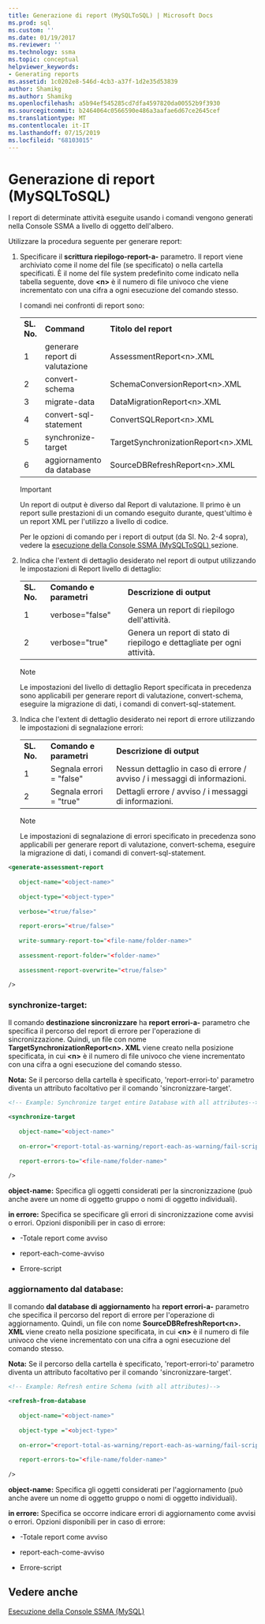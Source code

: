 ```yaml
---
title: Generazione di report (MySQLToSQL) | Microsoft Docs
ms.prod: sql
ms.custom: ''
ms.date: 01/19/2017
ms.reviewer: ''
ms.technology: ssma
ms.topic: conceptual
helpviewer_keywords:
- Generating reports
ms.assetid: 1c0202e8-546d-4cb3-a37f-1d2e35d53839
author: Shamikg
ms.author: Shamikg
ms.openlocfilehash: a5b94ef545285cd7dfa4597820da00552b9f3930
ms.sourcegitcommit: b2464064c0566590e486a3aafae6d67ce2645cef
ms.translationtype: MT
ms.contentlocale: it-IT
ms.lasthandoff: 07/15/2019
ms.locfileid: "68103015"
---
```

# <a name="generating-reports-mysqltosql"></a>Generazione di report (MySQLToSQL)
I report di determinate attività eseguite usando i comandi vengono generati nella Console SSMA a livello di oggetto dell'albero.  
  
Utilizzare la procedura seguente per generare report:  
  
1.  Specificare il **scrittura riepilogo-report-a-** parametro. Il report viene archiviato come il nome del file (se specificato) o nella cartella specificati. È il nome del file system predefinito come indicato nella tabella seguente, dove **&lt;n&gt;** è il numero di file univoco che viene incrementato con una cifra a ogni esecuzione del comando stesso.  
  
    I comandi nei confronti di report sono:  
  
    ||||  
    |-|-|-|  
    |**SL. No.**|**Command**|**Titolo del report**|  
    |1|generare report di valutazione|AssessmentReport&lt;n&gt;.XML|  
    |2|convert-schema|SchemaConversionReport&lt;n&gt;.XML|  
    |3|migrate-data|DataMigrationReport&lt;n&gt;.XML|  
    |4|convert-sql-statement|ConvertSQLReport&lt;n&gt;.XML|  
    |5|synchronize-target|TargetSynchronizationReport&lt;n&gt;.XML|  
    |6|aggiornamento da database|SourceDBRefreshReport&lt;n&gt;.XML|  
  
    > [!IMPORTANT]  
    > Un report di output è diverso dal Report di valutazione. Il primo è un report sulle prestazioni di un comando eseguito durante, quest'ultimo è un report XML per l'utilizzo a livello di codice.  
  
    Per le opzioni di comando per i report di output (da Sl. No. 2-4 sopra), vedere la [esecuzione della Console SSMA &#40;MySQLToSQL&#41; ](../../ssma/mysql/executing-the-ssma-console-mysqltosql.md) sezione.  
  
2.  Indica che l'extent di dettaglio desiderato nel report di output utilizzando le impostazioni di Report livello di dettaglio:  
  
    ||||  
    |-|-|-|  
    |**SL. No.**|**Comando e parametri**|**Descrizione di output**|  
    |1|verbose="false"|Genera un report di riepilogo dell'attività.|  
    |2|verbose="true"|Genera un report di stato di riepilogo e dettagliate per ogni attività.|  
  
    > [!NOTE]  
    > Le impostazioni del livello di dettaglio Report specificata in precedenza sono applicabili per generare report di valutazione, convert-schema, eseguire la migrazione di dati, i comandi di convert-sql-statement.  
  
3.  Indica che l'extent di dettaglio desiderato nei report di errore utilizzando le impostazioni di segnalazione errori:  
  
    ||||  
    |-|-|-|  
    |**SL. No.**|**Comando e parametri**|**Descrizione di output**|  
    |1|Segnala errori = "false"|Nessun dettaglio in caso di errore / avviso / i messaggi di informazioni.|  
    |2|Segnala errori = "true"|Dettagli errore / avviso / i messaggi di informazioni.|  
  
    > [!NOTE]  
    > Le impostazioni di segnalazione di errori specificato in precedenza sono applicabili per generare report di valutazione, convert-schema, eseguire la migrazione di dati, i comandi di convert-sql-statement.  
  
```xml  
<generate-assessment-report  
  
   object-name="<object-name>"  
  
   object-type="<object-type>"  
  
   verbose="<true/false>"  
  
   report-erors="<true/false>"  
  
   write-summary-report-to="<file-name/folder-name>"  
  
   assessment-report-folder="<folder-name>"  
  
   assessment-report-overwrite="<true/false>"  
  
/>  
```  
  
### <a name="synchronize-target"></a>synchronize-target:  
Il comando **destinazione sincronizzare** ha **report errori-a-** parametro che specifica il percorso del report di errore per l'operazione di sincronizzazione. Quindi, un file con nome **TargetSynchronizationReport&lt;n&gt;. XML** viene creato nella posizione specificata, in cui **&lt;n&gt;** è il numero di file univoco che viene incrementato con una cifra a ogni esecuzione del comando stesso.  
  
**Nota:** Se il percorso della cartella è specificato, 'report-errori-to' parametro diventa un attributo facoltativo per il comando 'sincronizzare-target'.  
  
```xml  
<!-- Example: Synchronize target entire Database with all attributes-->  
  
<synchronize-target  
  
   object-name="<object-name>"  
  
   on-error="<report-total-as-warning/report-each-as-warning/fail-script>"  
  
   report-errors-to="<file-name/folder-name>"  
  
/>  
```  
**object-name:** Specifica gli oggetti considerati per la sincronizzazione (può anche avere un nome di oggetto gruppo o nomi di oggetto individuali).  
  
**in errore:** Specifica se specificare gli errori di sincronizzazione come avvisi o errori. Opzioni disponibili per in caso di errore:  
  
-   -Totale report come avviso  
  
-   report-each-come-avviso  
  
-   Errore-script  
  
### <a name="refresh-from-database"></a>aggiornamento dal database:  
Il comando **dal database di aggiornamento** ha **report errori-a-** parametro che specifica il percorso del report di errore per l'operazione di aggiornamento. Quindi, un file con nome **SourceDBRefreshReport&lt;n&gt;. XML** viene creato nella posizione specificata, in cui **&lt;n&gt;** è il numero di file univoco che viene incrementato con una cifra a ogni esecuzione del comando stesso.  
  
**Nota:** Se il percorso della cartella è specificato, 'report-errori-to' parametro diventa un attributo facoltativo per il comando 'sincronizzare-target'.  
  
```xml  
<!-- Example: Refresh entire Schema (with all attributes)-->  
  
<refresh-from-database  
  
   object-name="<object-name>"  
  
   object-type ="<object-type>"  
  
   on-error="<report-total-as-warning/report-each-as-warning/fail-script>"  
  
   report-errors-to="<file-name/folder-name>"  
  
/>  
```  
**object-name:** Specifica gli oggetti considerati per l'aggiornamento (può anche avere un nome di oggetto gruppo o nomi di oggetto individuali).  
  
**in errore:** Specifica se occorre indicare errori di aggiornamento come avvisi o errori. Opzioni disponibili per in caso di errore:  
  
-   -Totale report come avviso  
  
-   report-each-come-avviso  
  
-   Errore-script  
  
## <a name="see-also"></a>Vedere anche  
[Esecuzione della Console SSMA (MySQL)](https://msdn.microsoft.com/e3e9f7e4-0619-4861-a202-3d5d39953b26)  
  
